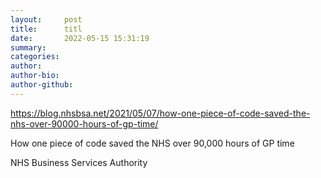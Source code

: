 ```yaml
---
layout:     post
title:      titl
date:       2022-05-15 15:31:19
summary:    
categories: 
author:     
author-bio: 
author-github: 
---
```




https://blog.nhsbsa.net/2021/05/07/how-one-piece-of-code-saved-the-nhs-over-90000-hours-of-gp-time/

How one piece of code saved the NHS over 90,000 hours of GP time

NHS Business Services Authority